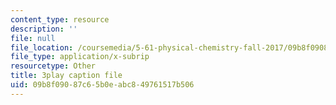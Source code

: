```yaml
---
content_type: resource
description: ''
file: null
file_location: /coursemedia/5-61-physical-chemistry-fall-2017/09b8f09087c65b0eabc849761517b506_zq0KO8Gmrm0.vtt
file_type: application/x-subrip
resourcetype: Other
title: 3play caption file
uid: 09b8f090-87c6-5b0e-abc8-49761517b506
---
```

